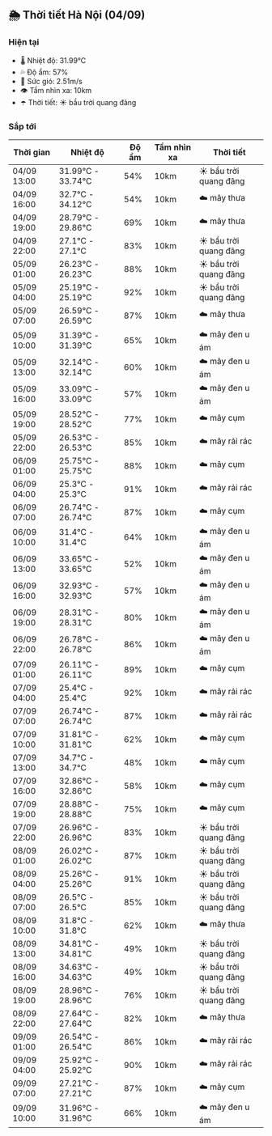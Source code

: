 ## 🌦️ Thời tiết Hà Nội (04/09)

### Hiện tại

- 🌡️ Nhiệt độ: 31.99℃
- 💦 Độ ẩm: 57%
- 💨 Sức gió: 2.51m/s
- 👁️ Tầm nhìn xa: 10km
- ☂️ Thời tiết: ☀️ bầu trời quang đãng

### Sắp tới

| Thời gian | Nhiệt độ | Độ ẩm | Tầm nhìn xa | Thời tiết |
| --- | --- | --- | --- | --- |
| 04/09 13:00 | 31.99℃ - 33.74℃ | 54% | 10km | ☀️ bầu trời quang đãng |
| 04/09 16:00 | 32.7℃ - 34.12℃ | 54% | 10km | ☁️ mây thưa |
| 04/09 19:00 | 28.79℃ - 29.86℃ | 69% | 10km | ☁️ mây thưa |
| 04/09 22:00 | 27.1℃ - 27.1℃ | 83% | 10km | ☀️ bầu trời quang đãng |
| 05/09 01:00 | 26.23℃ - 26.23℃ | 88% | 10km | ☀️ bầu trời quang đãng |
| 05/09 04:00 | 25.19℃ - 25.19℃ | 92% | 10km | ☀️ bầu trời quang đãng |
| 05/09 07:00 | 26.59℃ - 26.59℃ | 87% | 10km | ☁️ mây thưa |
| 05/09 10:00 | 31.39℃ - 31.39℃ | 65% | 10km | ☁️ mây đen u ám |
| 05/09 13:00 | 32.14℃ - 32.14℃ | 60% | 10km | ☁️ mây đen u ám |
| 05/09 16:00 | 33.09℃ - 33.09℃ | 57% | 10km | ☁️ mây đen u ám |
| 05/09 19:00 | 28.52℃ - 28.52℃ | 77% | 10km | ☁️ mây cụm |
| 05/09 22:00 | 26.53℃ - 26.53℃ | 85% | 10km | ☁️ mây rải rác |
| 06/09 01:00 | 25.75℃ - 25.75℃ | 88% | 10km | ☁️ mây cụm |
| 06/09 04:00 | 25.3℃ - 25.3℃ | 91% | 10km | ☁️ mây rải rác |
| 06/09 07:00 | 26.74℃ - 26.74℃ | 87% | 10km | ☁️ mây cụm |
| 06/09 10:00 | 31.4℃ - 31.4℃ | 64% | 10km | ☁️ mây đen u ám |
| 06/09 13:00 | 33.65℃ - 33.65℃ | 52% | 10km | ☁️ mây đen u ám |
| 06/09 16:00 | 32.93℃ - 32.93℃ | 57% | 10km | ☁️ mây đen u ám |
| 06/09 19:00 | 28.31℃ - 28.31℃ | 80% | 10km | ☁️ mây đen u ám |
| 06/09 22:00 | 26.78℃ - 26.78℃ | 86% | 10km | ☁️ mây đen u ám |
| 07/09 01:00 | 26.11℃ - 26.11℃ | 89% | 10km | ☁️ mây cụm |
| 07/09 04:00 | 25.4℃ - 25.4℃ | 92% | 10km | ☁️ mây rải rác |
| 07/09 07:00 | 26.74℃ - 26.74℃ | 87% | 10km | ☁️ mây rải rác |
| 07/09 10:00 | 31.81℃ - 31.81℃ | 62% | 10km | ☁️ mây cụm |
| 07/09 13:00 | 34.7℃ - 34.7℃ | 48% | 10km | ☁️ mây cụm |
| 07/09 16:00 | 32.86℃ - 32.86℃ | 58% | 10km | ☁️ mây cụm |
| 07/09 19:00 | 28.88℃ - 28.88℃ | 75% | 10km | ☁️ mây cụm |
| 07/09 22:00 | 26.96℃ - 26.96℃ | 83% | 10km | ☀️ bầu trời quang đãng |
| 08/09 01:00 | 26.02℃ - 26.02℃ | 87% | 10km | ☀️ bầu trời quang đãng |
| 08/09 04:00 | 25.26℃ - 25.26℃ | 91% | 10km | ☀️ bầu trời quang đãng |
| 08/09 07:00 | 26.5℃ - 26.5℃ | 85% | 10km | ☀️ bầu trời quang đãng |
| 08/09 10:00 | 31.8℃ - 31.8℃ | 62% | 10km | ☁️ mây thưa |
| 08/09 13:00 | 34.81℃ - 34.81℃ | 49% | 10km | ☀️ bầu trời quang đãng |
| 08/09 16:00 | 34.63℃ - 34.63℃ | 49% | 10km | ☀️ bầu trời quang đãng |
| 08/09 19:00 | 28.96℃ - 28.96℃ | 76% | 10km | ☀️ bầu trời quang đãng |
| 08/09 22:00 | 27.64℃ - 27.64℃ | 82% | 10km | ☁️ mây thưa |
| 09/09 01:00 | 26.54℃ - 26.54℃ | 86% | 10km | ☁️ mây rải rác |
| 09/09 04:00 | 25.92℃ - 25.92℃ | 90% | 10km | ☁️ mây rải rác |
| 09/09 07:00 | 27.21℃ - 27.21℃ | 87% | 10km | ☁️ mây cụm |
| 09/09 10:00 | 31.96℃ - 31.96℃ | 66% | 10km | ☁️ mây đen u ám |
